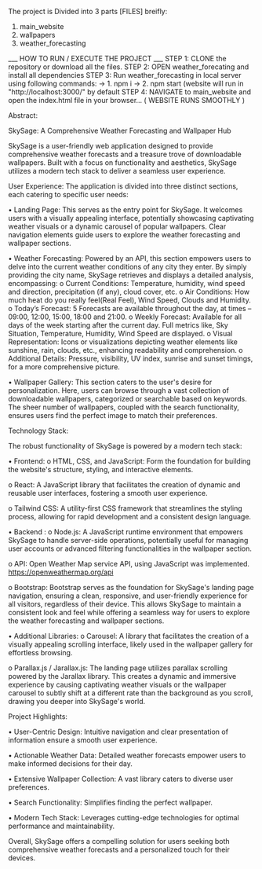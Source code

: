 The project is Divided into 3 parts [FILES]  breifly: 
  1. main_website
  2. wallpapers
  3. weather_forecasting

___ HOW TO RUN / EXECUTE THE PROJECT ___
STEP 1: CLONE the repository or download all the files.
STEP 2: OPEN weather_forecating and install all dependencies
STEP 3: Run weather_forecasting in local server using following commands:
                  -> 1. npm i
                  -> 2. npm start
                  (website will run in "http://localhost:3000/" by default
STEP 4: NAVIGATE  to main_website and open the index.html file in your browser...
( WEBSITE RUNS SMOOTHLY )

Abstract:

SkySage: A Comprehensive Weather Forecasting and Wallpaper Hub

SkySage is a user-friendly web application designed to provide comprehensive weather forecasts and a treasure trove of downloadable wallpapers. Built with a focus on functionality and aesthetics, SkySage utilizes a modern tech stack to deliver a seamless user experience.

User Experience:
The application is divided into three distinct sections, each catering to specific user needs:

•	Landing Page: This serves as the entry point for SkySage. It welcomes users with a visually appealing interface, potentially showcasing captivating weather visuals or a dynamic carousel of popular wallpapers. Clear navigation elements guide users to explore the weather forecasting and wallpaper sections.

•	Weather Forecasting: Powered by an API, this section empowers users to delve into the current weather conditions of any city they enter. By simply providing the city name, SkySage retrieves and displays a detailed analysis, encompassing:
o	Current Conditions: Temperature, humidity, wind speed and direction, precipitation (if any), cloud cover, etc.
o	Air Conditions: How much heat do you really feel(Real Feel), Wind Speed, Clouds and Humidity.
o	Today’s Forecast: 5 Forecasts are available throughout the day, at times – 09:00, 12:00, 15:00, 18:00 and 21:00.
o	Weekly Forecast: Available for all days of the week starting after the current day. Full metrics like, Sky Situation, Temperature, Humidity, Wind Speed are displayed.
o	Visual Representation: Icons or visualizations depicting weather elements like sunshine, rain, clouds, etc., enhancing readability and comprehension.
o	Additional Details: Pressure, visibility, UV index, sunrise and sunset timings, for a more comprehensive picture.



•	Wallpaper Gallery: This section caters to the user's desire for personalization. Here, users can browse through a vast collection of downloadable wallpapers, categorized or searchable based on keywords. The sheer number of wallpapers, coupled with the search functionality, ensures users find the perfect image to match their preferences.


Technology Stack:

The robust functionality of SkySage is powered by a modern tech stack:

•	Frontend:
o	HTML, CSS, and JavaScript: Form the foundation for building the website's structure, styling, and interactive elements.

o	React: A JavaScript library that facilitates the creation of dynamic and reusable user interfaces, fostering a smooth user experience.

o	Tailwind CSS: A utility-first CSS framework that streamlines the styling process, allowing for rapid development and a consistent design language.

•	Backend :
o	Node.js: A JavaScript runtime environment that empowers SkySage to handle server-side operations, potentially useful for managing user accounts or advanced filtering functionalities in the wallpaper section.

o	API: Open Weather Map service API, using JavaScript was implemented. https://openweathermap.org/api

o	Bootstrap: Bootstrap serves as the foundation for SkySage's landing page navigation, ensuring a clean, responsive, and user-friendly experience for all visitors, regardless of their device. This allows SkySage to maintain a consistent look and feel while offering a seamless way for users to explore the weather forecasting and wallpaper sections.

•	Additional Libraries:
o	Carousel: A library that facilitates the creation of a visually appealing scrolling interface, likely used in the wallpaper gallery for effortless browsing.

o	Parallax.js / Jarallax.js: The landing page utilizes parallax scrolling powered by the Jarallax library. This creates a dynamic and immersive experience by causing captivating weather visuals or the wallpaper carousel to subtly shift at a different rate than the background as you scroll, drawing you deeper into SkySage's world. 


Project Highlights:

•	User-Centric Design: Intuitive navigation and clear presentation of information ensure a smooth user experience.

•	Actionable Weather Data: Detailed weather forecasts empower users to make informed decisions for their day.

•	Extensive Wallpaper Collection: A vast library caters to diverse user preferences.

•	Search Functionality: Simplifies finding the perfect wallpaper.

•	Modern Tech Stack: Leverages cutting-edge technologies for optimal performance and maintainability.

Overall, SkySage offers a compelling solution for users seeking both comprehensive weather forecasts and a personalized touch for their devices.

